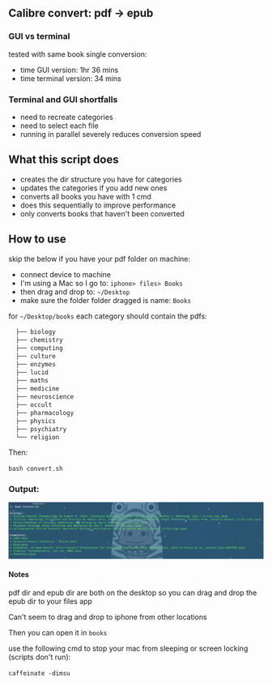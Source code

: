 ## Calibre convert: pdf -> epub

### GUI vs terminal

tested with same book single conversion:

- time GUI version: 1hr 36 mins
- time terminal version: 34 mins

### Terminal and GUI shortfalls

- need to recreate categories 
- need to select each file
- running in parallel severely reduces conversion speed 

## What this script does 

- creates the dir structure you have for categories
- updates the categories if you add new ones 
- converts all books you have with 1 cmd 
- does this sequentially to improve performance
- only converts books that haven't been converted


## How to use 

skip the below if you have your pdf folder on machine:

- connect device to machine
- I'm using a Mac so I go to: `iphone> files> Books`
- then drag and drop to: `~/Desktop` 
- make sure the folder folder dragged is name: `Books`

for `~/Desktop/books` each category should contain the pdfs:

```
  ├── biology
  ├── chemistry
  ├── computing
  ├── culture
  ├── enzymes
  ├── lucid
  ├── maths
  ├── medicine
  ├── neuroscience
  ├── occult
  ├── pharmacology
  ├── physics
  ├── psychiatry
  └── religion
```
Then:

`bash convert.sh`

### Output:

![title](https://github.com/Iridium-Lo/bash/blob/master/bookConvert/img/image.png)

#### Notes 
pdf dir and epub dir are both on the desktop 
so you can drag and drop the epub dir to your files app

Can't seem to drag and drop to iphone from other locations

Then you can open it in `books`
 
use the following cmd to stop your mac from sleeping or screen locking (scripts don't run):

`caffeinate -dimsu`
